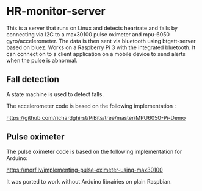 # HR-monitor-server

This is a server that runs on Linux and detects heartrate and falls by connecting via I2C to a max30100 pulse oximeter and mpu-6050 gyro/accelerometer. The data is then sent via bluetooth using btgatt-server based on bluez. Works on a Raspberry Pi 3 with the integrated bluetooth. It can connect on to a client application on a mobile device to send alerts when the pulse is abnormal.

## Fall detection

A state machine is used to detect falls. 

The accelerometer code is based on the following implementation :

https://github.com/richardghirst/PiBits/tree/master/MPU6050-Pi-Demo


## Pulse oximeter

The pulse oximeter code is based on the following implementation for Arduino:

https://morf.lv/implementing-pulse-oximeter-using-max30100

It was ported to work without Arduino librairies on plain Raspbian.
